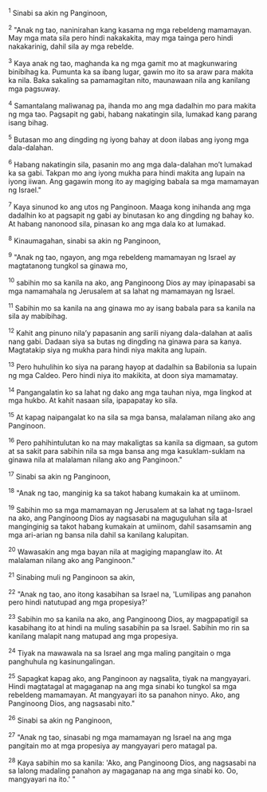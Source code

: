 <sup>1</sup>
Sinabi sa akin ng Panginoon, 

<sup>2</sup>
"Anak ng tao, naninirahan kang kasama ng mga rebeldeng mamamayan. May mga mata sila pero hindi nakakakita, may mga tainga pero hindi nakakarinig, dahil sila ay mga rebelde. 

<sup>3</sup>
Kaya anak ng tao, maghanda ka ng mga gamit mo at magkunwaring binibihag ka. Pumunta ka sa ibang lugar, gawin mo ito sa araw para makita ka nila. Baka sakaling sa pamamagitan nito, maunawaan nila ang kanilang mga pagsuway. 

<sup>4</sup>
Samantalang maliwanag pa, ihanda mo ang mga dadalhin mo para makita ng mga tao. Pagsapit ng gabi, habang nakatingin sila, lumakad kang parang isang bihag. 

<sup>5</sup>
Butasan mo ang dingding ng iyong bahay at doon ilabas ang iyong mga dala-dalahan. 

<sup>6</sup>
Habang nakatingin sila, pasanin mo ang mga dala-dalahan moʼt lumakad ka sa gabi. Takpan mo ang iyong mukha para hindi makita ang lupain na iyong iiwan. Ang gagawin mong ito ay magiging babala sa mga mamamayan ng Israel." 

<sup>7</sup>
Kaya sinunod ko ang utos ng Panginoon. Maaga kong inihanda ang mga dadalhin ko at pagsapit ng gabi ay binutasan ko ang dingding ng bahay ko. At habang nanonood sila, pinasan ko ang mga dala ko at lumakad. 

<sup>8</sup>
Kinaumagahan, sinabi sa akin ng Panginoon, 

<sup>9</sup>
"Anak ng tao, ngayon, ang mga rebeldeng mamamayan ng Israel ay magtatanong tungkol sa ginawa mo, 

<sup>10</sup>
sabihin mo sa kanila na ako, ang Panginoong Dios ay may ipinapasabi sa mga namamahala ng Jerusalem at sa lahat ng mamamayan ng Israel. 

<sup>11</sup>
Sabihin mo sa kanila na ang ginawa mo ay isang babala para sa kanila na sila ay mabibihag. 

<sup>12</sup>
Kahit ang pinuno nilaʼy papasanin ang sarili niyang dala-dalahan at aalis nang gabi. Dadaan siya sa butas ng dingding na ginawa para sa kanya. Magtatakip siya ng mukha para hindi niya makita ang lupain. 

<sup>13</sup>
Pero huhulihin ko siya na parang hayop at dadalhin sa Babilonia sa lupain ng mga Caldeo. Pero hindi niya ito makikita, at doon siya mamamatay. 

<sup>14</sup>
Pangangalatin ko sa lahat ng dako ang mga tauhan niya, mga lingkod at mga hukbo. At kahit nasaan sila, ipapapatay ko sila. 

<sup>15</sup>
At kapag naipangalat ko na sila sa mga bansa, malalaman nilang ako ang Panginoon. 

<sup>16</sup>
Pero pahihintulutan ko na may makaligtas sa kanila sa digmaan, sa gutom at sa sakit para sabihin nila sa mga bansa ang mga kasuklam-suklam na ginawa nila at malalaman nilang ako ang Panginoon." 

<sup>17</sup>
Sinabi sa akin ng Panginoon, 

<sup>18</sup>
"Anak ng tao, manginig ka sa takot habang kumakain ka at umiinom. 

<sup>19</sup>
Sabihin mo sa mga mamamayan ng Jerusalem at sa lahat ng taga-Israel na ako, ang Panginoong Dios ay nagsasabi na maguguluhan sila at manginginig sa takot habang kumakain at umiinom, dahil sasamsamin ang mga ari-arian ng bansa nila dahil sa kanilang kalupitan. 

<sup>20</sup>
Wawasakin ang mga bayan nila at magiging mapanglaw ito. At malalaman nilang ako ang Panginoon." 

<sup>21</sup>
Sinabing muli ng Panginoon sa akin, 

<sup>22</sup>
"Anak ng tao, ano itong kasabihan sa Israel na, 'Lumilipas ang panahon pero hindi natutupad ang mga propesiya?' 

<sup>23</sup>
Sabihin mo sa kanila na ako, ang Panginoong Dios, ay magpapatigil sa kasabihang ito at hindi na muling sasabihin pa sa Israel. Sabihin mo rin sa kanilang malapit nang matupad ang mga propesiya. 

<sup>24</sup>
Tiyak na mawawala na sa Israel ang mga maling pangitain o mga panghuhula ng kasinungalingan. 

<sup>25</sup>
Sapagkat kapag ako, ang Panginoon ay nagsalita, tiyak na mangyayari. Hindi magtatagal at magaganap na ang mga sinabi ko tungkol sa mga rebeldeng mamamayan. At mangyayari ito sa panahon ninyo. Ako, ang Panginoong Dios, ang nagsasabi nito." 

<sup>26</sup>
Sinabi sa akin ng Panginoon, 

<sup>27</sup>
"Anak ng tao, sinasabi ng mga mamamayan ng Israel na ang mga pangitain mo at mga propesiya ay mangyayari pero matagal pa. 

<sup>28</sup>
Kaya sabihin mo sa kanila: 'Ako, ang Panginoong Dios, ang nagsasabi na sa lalong madaling panahon ay magaganap na ang mga sinabi ko. Oo, mangyayari na ito.' "